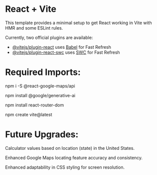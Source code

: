# React + Vite

This template provides a minimal setup to get React working in Vite with HMR and some ESLint rules.

Currently, two official plugins are available:

- [@vitejs/plugin-react](https://github.com/vitejs/vite-plugin-react/blob/main/packages/plugin-react/README.md) uses [Babel](https://babeljs.io/) for Fast Refresh
- [@vitejs/plugin-react-swc](https://github.com/vitejs/vite-plugin-react-swc) uses [SWC](https://swc.rs/) for Fast Refresh

# Required Imports:
npm i -S @react-google-maps/api

npm install @google/generative-ai

npm install react-router-dom

npm create vite@latest


# Future Upgrades:

Calculator values based on location (state) in the United States. 

Enhanced Google Maps locating feature accuracy and consistency.

Enhanced adaptability in CSS styling for screen resolution.
